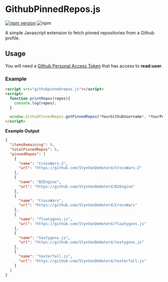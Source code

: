 # GithubPinnedRepos.js
[![npm version](https://badge.fury.io/js/githubpinnedrepos.svg)](https://badge.fury.io/js/githubpinnedrepos)
![npm](https://img.shields.io/npm/dw/githubpinnedrepos)

A simple Javascript extension to fetch pinned repositories from a Github profile.

## Usage
You will need a [Github Personal Access Token](https://docs.github.com/en/authentication/keeping-your-account-and-data-secure/creating-a-personal-access-token) that has access to **read:user**.

### Example
```html
<script src="githubpinnedrepos.js"></script>
<script>
  function printRepos(repos){
    console.log(repos);
  }

  window.GithubPinnedRepos.getPinnedRepos(*YourGithubUsername*, *YourPersonalAccessToken*, printRepos);
</script>
```
**Example Output**
```json
{
  "itemsRemaining": 0,
  "totalPinnedRepos": 6,
  "pinnedRepos": [
    {
      "name": "CrossWars-2",
      "url": "https://github.com/StynVanDeHaterd/CrossWars-2"
    },
    {
      "name": "B2Engine",
      "url": "https://github.com/StynVanDeHaterd/B2Engine"
    },
    {
      "name": "CrossWars",
      "url": "https://github.com/StynVanDeHaterd/CrossWars"
    },
    {
      "name": "floatygons.js",
      "url": "https://github.com/StynVanDeHaterd/floatygons.js"
    },
    {
      "name": "textygons.js",
      "url": "https://github.com/StynVanDeHaterd/textygons.js"
    },
    {
      "name": "texterfall.js",
      "url": "https://github.com/StynVanDeHaterd/texterfall.js"
    }
  ]
}
```

